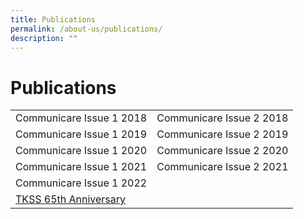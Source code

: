 ```yaml
---
title: Publications
permalink: /about-us/publications/
description: ""
---
```

# Publications

|                          |                          |
|--------------------------|--------------------------|
| Communicare Issue 1 2018 | Communicare Issue 2 2018 |
| Communicare Issue 1 2019 | Communicare Issue 2 2019 |
| Communicare Issue 1 2020 | Communicare Issue 2 2020 |
| Communicare Issue 1 2021 | Communicare Issue 2 2021 |
| Communicare Issue 1 2022 |                          |
|   [TKSS 65th Anniversary](/files/About%20Us/Publication/TKSS-65th-Ann-Magazine-FINAL.pdf)  |                          |